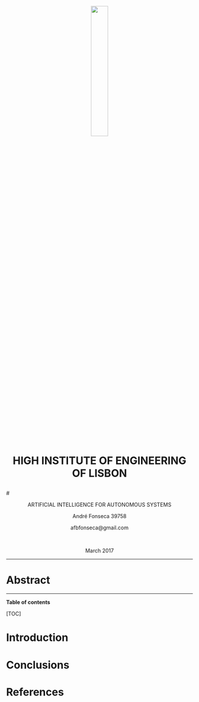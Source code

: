 <p align="center">
	<img width="30%" height="30%" src="https://lh5.googleusercontent.com/-vYrwAHpi3Rw/AAAAAAAAAAI/AAAAAAAAAC8/wM0Oxu8ZzDk/photo.jpg">
</p>

# <p align="center">HIGH INSTITUTE OF ENGINEERING OF LISBON</p>

#<p align="center">ARTIFICIAL INTELLIGENCE FOR AUTONOMOUS SYSTEMS</p>


<p align="center">André Fonseca 39758</p>
<p align="center">afbfonseca@gmail.com</p>
<br/>
<p align="center">March 2017</p>



----------


# Abstract

----------
**Table of contents**

[TOC]

# Introduction

# Conclusions

# References

